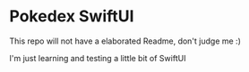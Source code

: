 # Pokedex SwiftUI

This repo will not have a elaborated Readme, don't judge me :)

I'm just learning and testing a little bit of SwiftUI
